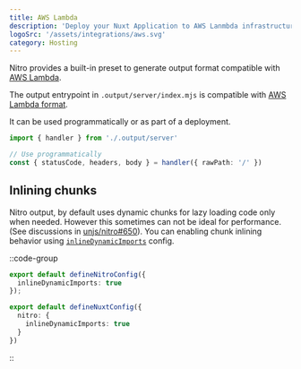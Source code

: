```yaml
---
title: AWS Lambda
description: 'Deploy your Nuxt Application to AWS Lanmbda infrastructure.'
logoSrc: '/assets/integrations/aws.svg'
category: Hosting
---
```


Nitro provides a built-in preset to generate output format compatible with [AWS Lambda](https://aws.amazon.com/lambda/).

The output entrypoint in `.output/server/index.mjs` is compatible with [AWS Lambda format](https://docs.aws.amazon.com/lex/latest/dg/lambda-input-response-format.html).

It can be used programmatically or as part of a deployment.

```ts
import { handler } from './.output/server'

// Use programmatically
const { statusCode, headers, body } = handler({ rawPath: '/' })
```

## Inlining chunks

Nitro output, by default uses dynamic chunks for lazy loading code only when needed. However this sometimes can not be ideal for performance. (See discussions in [unjs/nitro#650](https://github.com/unjs/nitro/pull/650)). You can enabling chunk inlining behavior using [`inlineDynamicImports`](https://nitro.unjs.io/config#inlinedynamicimports) config.

::code-group
```ts [nitro.config.ts]
export default defineNitroConfig({
  inlineDynamicImports: true
});
```
```ts [nuxt.config.ts]
export default defineNuxtConfig({
  nitro: {
    inlineDynamicImports: true
  }
})
```
::
